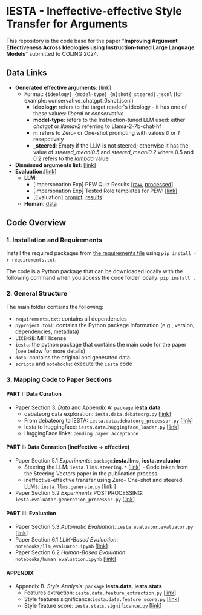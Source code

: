 # IESTA - Ineffective-effective Style Transfer for Arguments
This repository is the code base for the paper "**Improving Argument Effectiveness Across Ideologies using Instruction-tuned Large Language Models**" submitted to COLING 2024.


## Data Links

- **Generated effective arguments**: [[link](data/llms_out/new/)]
    - Format: `{ideology}_{model-type}_{n}shot{_steered}.jsonl` (for example: conservative_chatgpt_0shot.jsonl)
      - **ideology**: refers to the target reader's ideology - it has one of these values: _liberal_ or _conservative_
      - **model-type**: refers to the Instruction-tuned LLM used: either _chatgpt_ or _llamav2_ referring to Llama-2-7b-chat-hf
      - **n**: refers to Zero- or One-shot prompting with values _0_ or _1_ resepctively
      - **_steered**: Empty if the LLM is not steered; otherwise it has the value of _steered_meanl0.5_ and  _steered_meanl0.2_ where 0.5 and 0.2 refers to the $lambda$ value
- **Dismissed arguments list**: [[link](data/dismiss_text.txt)]
- **Evaluation**:[[link](data/llm_ideology/)]
  - **LLM**:  
    - [Impersonation Exp] PEW Quiz Results [[raw](data/llm_ideology/pew_quiz_results), [processed](data/llm_ideology/pew_quiz_results_processed)]
    - [Impersonation Exp] Tested Role templates for PEW: [[link](data/llm_ideology/role_templates.json)]
    - [Evaluation] [prompt](data/llm_ideology/evaluation_prompt.txt), [results](data/llms_out/llm_evaluation/) 
  - **Human**: [data](data/human_evaluation/)  
  

## Code Overview

### 1. Installation and Requirements

Install the required packages from [the requirements file](requirements.txt) using `pip install -r requirements.txt`.

The code is a Python package that can be downloaded locally with the following command when you access the code folder locally:
`pip install .`


### 2. General Structure
The main folder contains the following:
- `requirements.txt`: contains all dependencies
- `pyproject.toml`: contains the Python package information (e.g., version, dependencies, metadata)
- `LICENSE`: MIT license
- `iesta`: the python package that contains the main code for the paper (see below for more details)
- `data`: contains the original and generated data
- `scripts` and `notebooks`: execute the `iesta` code


### 3. Mapping Code to Paper Sections

#### PART I: Data Curation

- Paper Section 3. _Data_ and Appendix A:   `package`:**iesta.data**
  - debateorg data exploration: `iesta.data.debateorg.py` [[link](iesta/data/debateorg.py)]
  - From debateorg to IESTA:  `iesta.data.debateorg_processor.py` [[link](iesta/data/debateorg_processor.py)]
  - Iesta to huggingface: `iesta.data.huggingface_loader.py` [[link](iesta/data/huggingface_loader.py)]
  - HuggingFace links: `pending paper acceptance`


#### PART II: Data Genration (ineffective -> effective)

- Paper Section 5.1 _Experiments_: `package`:**iesta.llms**, **iesta.evaluator**
  - Steering the LLM: `iesta.llms.steering.*` [[link](iesta/llms/steering)] - Code taken from the Steering Vectors paper in the publication process.
  - ineffective-effective transfer using Zero- One-shot and steered LLMs:  `iesta.llms.generate.py` [[link](iesta/llms/generate.py) ]
- Paper Section 5.2 _Experiments_ POSTPROCESSING: `iesta.evaluator.generation_processor.py` [[link](iesta/evaluator/generation_processor.py)]  

#### PART III: Evaluation

- Paper Section 5.3 _Automatic Evaluation_: `iesta.evaluator.evaluator.py` [[link](iesta/evaluator/evaluator.py)]
- Paper Section 6.1 _LLM-Based Evaluation_: `notebooks/llm_evaluator.ipynb` [[link](notebooks/llm_evaluator.ipynb)]
- Paper Section 6.2 _Human-Based Evaluation_: `notebooks/human_evaluation.ipynb` [[link](notebooks/human_evaluation.ipynb)]


#### APPENDIX

- Appendix B. _Style Analysis_:  `package`:**iesta.data**, **iesta.stats**
  - Features extraction: `iesta.data.feature_extraction.py` [[link](iesta/data/feature_extraction.py)]
  - Style features significance:`iesta.data.feature_score.py` [[link](iesta/data/feature_score.py)]
  - Style feature score:  `iesta.stats.significance.py` [[link](iesta/stats/significance.py)]

